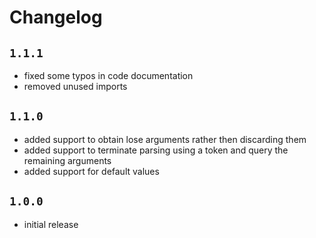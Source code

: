 # Changelog

## `1.1.1`

 - fixed some typos in code documentation
 - removed unused imports

## `1.1.0`

 - added support to obtain lose arguments rather then discarding them
 - added support to terminate parsing using a token and query the remaining arguments
 - added support for default values

## `1.0.0`

 - initial release

